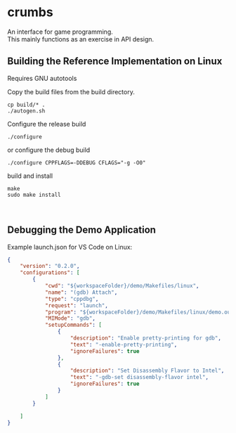 # crumbs
An interface for game programming.
<br/>
This mainly functions as an exercise in API design.

## Building the Reference Implementation on Linux
Requires GNU autotools

Copy the build files from the build directory.
```
cp build/* .
./autogen.sh
```

Configure the release build
```
./configure
```
or configure the debug build
```
./configure CPPFLAGS=-DDEBUG CFLAGS="-g -O0"
```

build and install
```
make
sudo make install
```
<br/>

## Debugging the Demo Application

Example launch.json for VS Code on Linux:
```json
{
    "version": "0.2.0",
    "configurations": [
        {
            "cwd": "${workspaceFolder}/demo/Makefiles/linux",
            "name": "(gdb) Attach",
            "type": "cppdbg",
            "request": "launch",
            "program": "${workspaceFolder}/demo/Makefiles/linux/demo.out",
            "MIMode": "gdb",
            "setupCommands": [
                {
                    "description": "Enable pretty-printing for gdb",
                    "text": "-enable-pretty-printing",
                    "ignoreFailures": true
                },
                {
                    "description": "Set Disassembly Flavor to Intel",
                    "text": "-gdb-set disassembly-flavor intel",
                    "ignoreFailures": true
                }
            ]
        }

    ]
}
```
